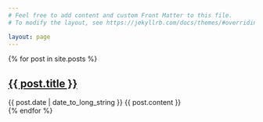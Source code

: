 ```yaml
---
# Feel free to add content and custom Front Matter to this file.
# To modify the layout, see https://jekyllrb.com/docs/themes/#overriding-theme-defaults

layout: page
---
```


<link rel="stylesheet" href="assets/main.css">

 {% for post in site.posts %}
  <article>
    <h2>
      <a href="{{ post.url }}">
        {{ post.title }}
      </a>
    </h2>
    <time datetime="{{ post.date | date: '%Y-%m-%d' }}">{{ post.date | date_to_long_string }}</time>
    {{ post.content }}
  </article>
{% endfor %}